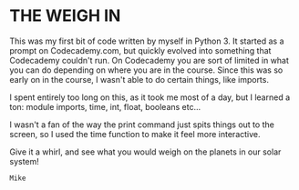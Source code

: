 # THE WEIGH IN

 This was my first bit of code written by myself in Python 3. 
 It started as a prompt on Codecademy.com, but quickly evolved
 into something that Codecademy couldn't run. On Codecademy you
 are sort of limited in what you can do depending on where you
 are in the course. Since this was so early on in the course, I 
 wasn't able to do certain things, like imports.

 I spent entirely too long on this, as it took me most of a day, 
 but I learned a ton: module imports, time, int, float, booleans
 etc...

 I wasn't a fan of the way the print command just spits things out 
 to the screen, so I used the time function to make it feel more
 interactive.

 Give it a whirl, and see what you would weigh on the planets in our
 solar system! 

	Mike
